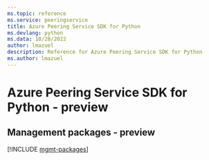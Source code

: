 ```yaml
---
ms.topic: reference
ms.service: peeringservice
title: Azure Peering Service SDK for Python
ms.devlang: python
ms.data: 10/28/2022
author: lmazuel
description: Reference for Azure Peering Service SDK for Python
ms.author: lmazuel
---
```

# Azure Peering Service SDK for Python - preview

## Management packages - preview
[!INCLUDE [mgmt-packages](peering-service-mgmt-index.md)]
